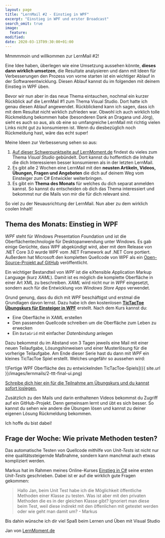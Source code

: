```yaml
---
layout: page
title: "LernMail #2 - Einstieg in WPF"
excerpt: "Einstieg in WPF und erster Broadcast"
search_omit: true
image:
  feature: 
modified:
date: 2020-03-13T09:30:00+01:00
---
```


Mmmmmoin und willkommen zur LernMail #2!

Eine Idee haben, überlegen wie eine Umsetzung aussehen könnte, **dieses dann wirklich umsetzen**, die Resultate analysieren und dann mit Ideen für Verbesserungen den Prozess von vorne starten ist ein wichtiger Ablauf in der Softwareentwicklung. Diesen Ablauf kannst du im folgenden mit deinem Einstieg in WPF üben.

Bevor wir nun aber in das neue Thema eintauchen, nochmal ein kurzer Rückblick auf die LernMail #1 zum Thema Visual Studio. Dort hatte ich genau diesen Ablauf angewendet. Rückblickend kann ich sagen, dass ich mit dem Resultat nicht wirklich zufrieden war. Obwohl ich auch wirklich tolle Rückmeldung bekommen habe (besonderen Dank an Dragana und Jörg), sieht es auch so aus, als ob eine so umfangreiche LernMail mit richtig vielen Links nicht gut zu konsumieren ist. Wenn du diesbezüglich noch Rückmeldung hast, wäre das echt super!

Meine Ideen zur Verbesserung sehen so aus:
1. [Auf dieser Schwerpunktseite auf LernMoment.de](/schwerpunkt/visual-studio/) findest du vieles zum Thema *Visual Studio* gebündelt. Dort kannst du hoffentlich die Inhalte die dich Interessieren besser konsumieren als in der letzten LernMail.
2. Es gibt alle 2 Wochen eine LernMail mit den **neusten Artikeln, Videos, Übungen, Fragen und Angeboten** die dich auf deinem Weg vom Einsteiger zum C# Entwickler weiterbringen.
3. Es gibt ein **Thema des Monats** für welches du dich separat anmelden kannst. So kannst du entscheiden ob dich das Thema interessiert und bekommst nur die Mails von mir die für dich relevant sind.

So viel zu der Neuausrichtung der LernMail. Nun aber zu dem wirklich coolen Inhalt!

## Thema des Monats: Einstieg in WPF
*WPF* steht für *W*indows *P*resentation *F*oundation und ist die Oberflächentechnologie für Desktopanwendung unter Windows. Es gab einige Gerüchte, dass WPF abgekündigt wird, aber mit dem Release von .NET Core 3.0 wurde WPF vom .NET Framework auf .NET Core portiert. Außerdem hat Microsoft den kompletten Quellcode von WPF als ein [Open-Source-Projekt auf GitHub](https://github.com/dotnet/wpf) veröffentlicht.

Ein wichtiger Bestandteil von *WPF* ist die e*X*tensible *A*pplication *M*arkup *L*anguage (kurz *XAML*). Damit ist es möglich die komplette Oberfläche in einer Art XML zu beschreiben. *XAML* wird nicht nur in *WPF* eingesetzt, sondern auch für die Entwicklung von *Windows Store Apps* verwendet.

Grund genung, dass du dich mit *WPF* beschäftigst und erstmal die Grundlagen davon lernst. Dazu habe ich den kostenlosen [**TicTacToe Übungskurs für Einsteiger in WPF**](/lernmail-kurse/wpf-tictactoe-fuer-einsteiger/) erstellt. Nach dem Kurs kannst du:
- Eine Oberfläche in XAML erstellen
- Den passenden Quellcode schreiben um die Oberfläche zum Leben zu erwecken
- Ein `DataGrid` mit einfacher *Datenbindung* anlegen

Dazu bekommst du im Abstand von 3 Tagen jeweils eine Mail mit einer neuen Teilaufgabe, Lösungshinweisen und einer Musterlösung für die vorherige Teilaufgabe. Am Ende dieser Serie hast du dann mit *WPF* ein kleines TicTacToe Spiel erstellt. Welches ungefähr so aussehen wird:

![Fertige WPF Oberfläche des zu entwickelnden TicTacToe-Spiels]({{ site.url }}/images/lernmails/2-ttt-final-ui.png)

[Schreibe dich hier ein für die Teilnahme am Übungskurs und du kannst sofort loslegen.](/lernmail-kurse/wpf-tictactoe-fuer-einsteiger/)

Zusätzlich zu den Mails und darin enthaltenen Videos bekommst du Zugriff auf ein GitHub-Projekt. Denn gemeinsam lernt und übt es sich besser. So kannst du sehen wie andere die Übungen lösen und kannst zu deiner eigenen Lösung Rückmeldung bekommen.

Ich hoffe du bist dabei!

## Frage der Woche: Wie private Methoden testen?
Das automatische Testen von Quellcode mithilfe von *Unit-Tests* ist nicht nur eine qualitätssteigernde Maßnahme, sondern kann manchmal auch etwas kompliziert werden.

Markus hat im Rahmen meines Online-Kurses [Einstieg in C#]() seine ersten *Unit-Tests* geschrieben. Dabei ist er auf die wirklich gute Fragen gekommen:

> Hallo Jan, beim Unit Test habe ich die Möglichkeit öffentliche Methoden einer Klasse zu testen. Was ist aber mit den privaten Methoden die es in der gleichen Klasse gibt? Ignoriert man diese beim Test, weil diese indirekt mit den öffenlichen mit getestet werden oder wie geht man damit um? - Markus

Bis dahin wünsche ich dir viel Spaß beim Lernen und Üben mit Visual Studio

Jan von [LernMoment.de](https://www.lernmoment.de)
